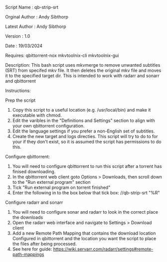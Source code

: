 Script Name    :  qb-strip-srt

Orginal Author :  Andy Sibthorp

Latest Author  :  Andy Sibthorp

Version        :  1.0

Date           :  19/03/2024

Requires:
  qbittorrent-nox
  mkvtoolnix-cli
  mkvtoolnix-gui

Description:
  This bash script uses mkvmerge to remove unwanted subtitles (SRT) from specifed mkv file. It then deletes the original mkv file and moves it to the specified target dir. This is intended to work with radarr and sonarr and qbittorrent

Instructions:

Prep the script
1. Copy this script to a useful location (e.g. /usr/local/bin) and make it executable with chmod.
2. Edit the varibles in the "Definitions and Settings" section to align with your own qbittorrent configuration.
3. Edit the language settings if you prefer a non-English set of subtitles.
4. Create the new target and logs directies. This script will try to do to for your if they don't exist, so it is assumed the script has permissions to do this.

Configure qbittorrent:
1. You will need to configure qbittorrent to run this script after a torrent has finised downloading.
2. In the qbittorrent web client goto Options > Downloads, then scroll down to the "Run external program" section
3. Tick "Run external program on torrent finished"
4. Enter the following in to the box below that tick box:
        /<path to the script>/qb-strip-srt "%R"

Configure radarr and sonarr
1. You will need to configure sonar and radarr to look in the correct place the downloads
2. Open the radarr web interface and navigate to Settings > Download client
3. Add a new Remote Path Mapping that contains the download location Configured in qbittorrent and the location you want the script to place the files after being processed.
4. See here for guide: https://wiki.servarr.com/radarr/settings#remote-path-mappings
